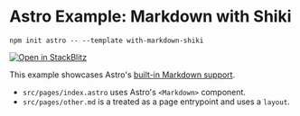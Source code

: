 # Astro Example: Markdown with Shiki

```
npm init astro -- --template with-markdown-shiki
```

[![Open in StackBlitz](https://developer.stackblitz.com/img/open_in_stackblitz.svg)](https://stackblitz.com/github/withastro/astro/tree/latest/examples/with-markdown)

This example showcases Astro's [built-in Markdown support](https://docs.astro.build/en/guides/markdown-content/).

- `src/pages/index.astro` uses Astro's `<Markdown>` component.
- `src/pages/other.md` is a treated as a page entrypoint and uses a `layout`.
